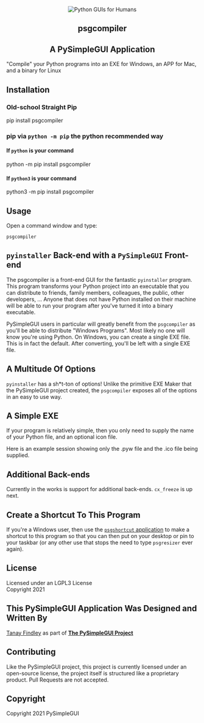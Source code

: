 
<p align="center">
  <img src="https://raw.githubusercontent.com/PySimpleGUI/PySimpleGUI/master/images/for_readme/Logo%20with%20text%20for%20GitHub%20Top.png" alt="Python GUIs for Humans">
  <h2 align="center">psgcompiler</h2>
  <h2 align="center">A PySimpleGUI Application</h2>

</p>

"Compile" your Python programs into an EXE for Windows, an APP for Mac, and a binary for Linux






## Installation

### Old-school Straight Pip

pip install psgcompiler

### pip via `python -m pip` the python recommended way

#### If `python` is your command

python -m pip install psgcompiler

#### If `python3` is your command

python3 -m pip install psgcompiler

## Usage

Open a command window and type:   

`psgcompiler`   

## `pyinstaller` Back-end with a `PySimpleGUI` Front-end

The psgcompiler is a front-end GUI for the fantastic `pyinstaller` program.  This program transforms your Python project into an executable that you can distribute to friends, family members, colleagues, the public, other developers, ...  Anyone that does not have Python installed on their machine will be able to run your program after you've turned it into a binary executable.

PySimpleGUI users in particular will greatly benefit from the `psgcompiler` as you'll be able to distribute "Windows Programs".  Most likely no one will know you're using Python.  On Windows, you can create a single EXE file.  This is in fact the default.  After converting, you'll be left with a single EXE file.

## A Multitude Of Options

`pyinstaller` has a sh*t-ton of options!  Unlike the primitive EXE Maker that the PySimpleGUI project created, the `psgcompiler` exposes all of the options in an easy to use way.

## A Simple EXE

If your program is relatively simple, then you only need to supply the name of your Python file, and an optional icon file.

Here is an example session showing only the .pyw file and the .ico file being supplied.  

## Additional Back-ends

Currently in the works is support for additional back-ends.  `cx_freeze` is up next.

## Create a Shortcut To This Program

If you're a Windows user, then use the [`psgshortcut` application](https://pypi.org/project/psgshortcut/) to make a shortcut to this program so that you can then put on your desktop or pin to your taskbar (or any  other use that stops the need to type `psgresizer` ever again).


## License

Licensed under an LGPL3 License  
Copyright 2021

## This PySimpleGUI Application Was Designed and Written By

[Tanay Findley](https://github.com/Chr0nicT) as part of [**The PySimpleGUI Project**](http://www.PySimpleGUI.com)


## Contributing

Like the PySimpleGUI project, this project is currently licensed under an open-source license, the project itself is structured like a proprietary product. Pull Requests are not accepted.

## Copyright

Copyright 2021 PySimpleGUI
